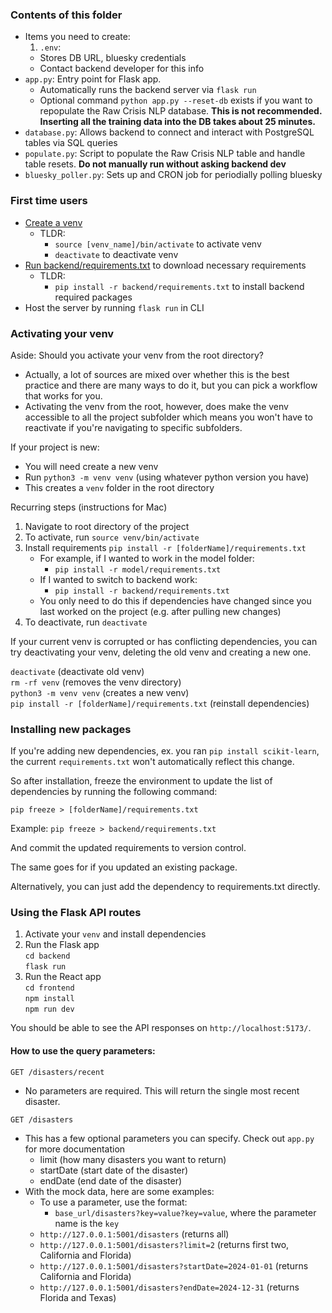 ### Contents of this folder
  - Items you need to create:
    1. `.env`:
      - Stores DB URL, bluesky credentials
      - Contact backend developer for this info
  - `app.py`: Entry point for Flask app.
    - Automatically runs the backend server via `flask run`
    - Optional command `python app.py --reset-db` exists if you want to repopulate the Raw Crisis NLP database. **This is not recommended. Inserting all the training data into the DB takes about 25 minutes.**
  - `database.py`: Allows backend to connect and interact with PostgreSQL tables via SQL queries
  - `populate.py`: Script to populate the Raw Crisis NLP table and handle table resets. **Do not manually run without asking backend dev**
  - `bluesky_poller.py`: Sets up and CRON job for periodially polling bluesky

### First time users
  - [Create a venv](#activating-your-venv)
    - TLDR: 
      - `source [venv_name]/bin/activate` to activate venv
      - `deactivate` to deactivate venv
  - [Run backend/requirements.txt](#installing-new-packages) to download necessary requirements
    - TLDR:
      - `pip install -r backend/requirements.txt` to install backend required packages
  - Host the server by running `flask run` in CLI

### Activating your venv 

Aside: Should you activate your venv from the root directory?
  - Actually, a lot of sources are mixed over whether this is the best practice and there are many ways to do it, but you can pick a workflow that works for you. 
  - Activating the venv from the root, however, does make the venv accessible to all the project subfolder which means you won't have to reactivate if you're navigating to specific subfolders. 

If your project is new: 
  - You will need create a new venv
  - Run `python3 -m venv venv` (using whatever python version you have)
  - This creates a `venv` folder in the root directory

Recurring steps (instructions for Mac)
1. Navigate to root directory of the project 
2. To activate, run `source venv/bin/activate` 
3. Install requirements `pip install -r [folderName]/requirements.txt`
    - For example, if I wanted to work in the model folder: 
      - `pip install -r model/requirements.txt`
    - If I wanted to switch to backend work: 
       - `pip install -r backend/requirements.txt`
    - You only need to do this if dependencies have changed since you last worked on the project (e.g. after pulling new changes)
4. To deactivate, run `deactivate`


If your current venv is corrupted or has conflicting dependencies, you can try deactivating your venv, deleting the old venv and creating a new one. 

`deactivate` (deactivate old venv)  
`rm -rf venv`  (removes the venv directory)  
`python3 -m venv venv` (creates a new venv)  
`pip install -r [folderName]/requirements.txt` (reinstall dependencies)

### Installing new packages 

If you're adding new dependencies, ex. you ran `pip install scikit-learn`,  the current `requirements.txt` won't automatically reflect this change. 

So after installation, freeze the environment to update the list of dependencies by running the following command:

`pip freeze > [folderName]/requirements.txt` 

  Example: `pip freeze > backend/requirements.txt` 

And commit the updated requirements to version control. 

The same goes for if you updated an existing package. 

Alternatively, you can just add the dependency to requirements.txt directly. 


### Using the Flask API routes 

1. Activate your `venv` and install dependencies
2. Run the Flask app \
    `cd backend` \
    `flask run`
3. Run the React app \
    `cd frontend` \
    `npm install` \
    `npm run dev`

You should be able to see the API responses on `http://localhost:5173/`.

#### How to use the query parameters: 

`GET /disasters/recent` 
- No parameters are required. This will return the single most recent disaster. 

`GET /disasters`
- This has a few optional parameters you can specify. Check out `app.py` for more documentation 
  - limit (how many disasters you want to return)
  - startDate (start date of the disaster)
  - endDate (end date of the disaster) 
- With the mock data, here are some examples: 
  - To use a parameter, use the format: 
    - `base_url/disasters?key=value?key=value`, where the parameter name is the `key` 
  - `http://127.0.0.1:5001/disasters` (returns all) 
  - `http://127.0.0.1:5001/disasters?limit=2` (returns first two, California and Florida)
  - `http://127.0.0.1:5001/disasters?startDate=2024-01-01` (returns California and Florida)
  - `http://127.0.0.1:5001/disasters?endDate=2024-12-31` (returns Florida and Texas)

